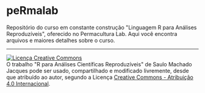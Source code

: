# peRmalab
Repositório do curso em constante construção "Linguagem R para Análises Reproduzíveis", oferecido no Permacultura Lab. Aqui você encontra arquivos e maiores detalhes sobre o curso.

_ _ _ _

<a rel="license" href="http://creativecommons.org/licenses/by/4.0/"><img alt="Licença Creative Commons" style="border-width:0" src="https://i.creativecommons.org/l/by/4.0/88x31.png" /></a><br />O trabalho <span xmlns:dct="http://purl.org/dc/terms/" property="dct:title">"R para Análises Científicas Reproduzíveis"</span> de <span xmlns:cc="http://creativecommons.org/ns#" property="cc:attributionName">Saulo Machado Jacques</span> pode ser usado, compartilhado e modificado livremente, desde que atribuído ao autor, segundo a Licença <a rel="license" href="http://creativecommons.org/licenses/by/4.0/">Creative Commons - Atribuição  4.0 Internacional</a>.
